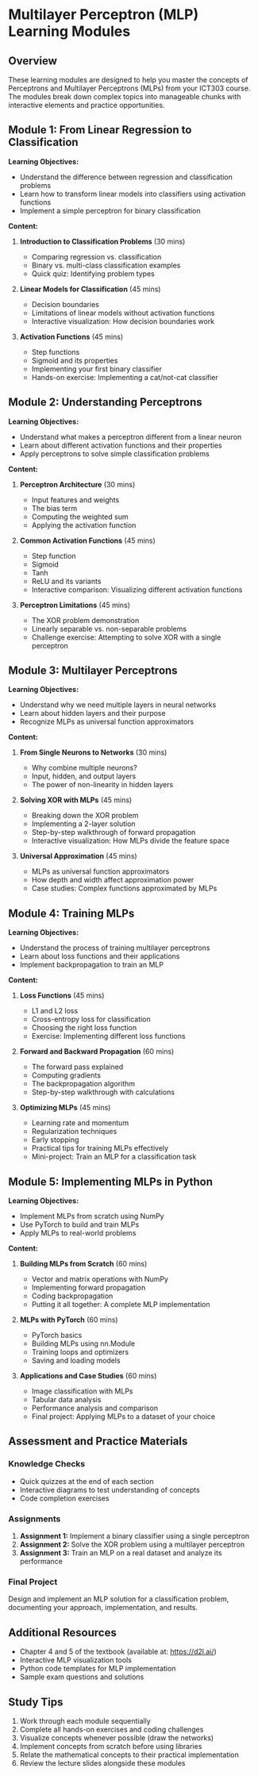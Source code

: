 # Multilayer Perceptron (MLP) Learning Modules

## Overview
These learning modules are designed to help you master the concepts of Perceptrons and Multilayer Perceptrons (MLPs) from your ICT303 course. The modules break down complex topics into manageable chunks with interactive elements and practice opportunities.

## Module 1: From Linear Regression to Classification
**Learning Objectives:**
- Understand the difference between regression and classification problems
- Learn how to transform linear models into classifiers using activation functions
- Implement a simple perceptron for binary classification

**Content:**
1. **Introduction to Classification Problems** (30 mins)
   - Comparing regression vs. classification
   - Binary vs. multi-class classification examples
   - Quick quiz: Identifying problem types

2. **Linear Models for Classification** (45 mins)
   - Decision boundaries
   - Limitations of linear models without activation functions
   - Interactive visualization: How decision boundaries work

3. **Activation Functions** (45 mins)
   - Step functions
   - Sigmoid and its properties
   - Implementing your first binary classifier
   - Hands-on exercise: Implementing a cat/not-cat classifier

## Module 2: Understanding Perceptrons
**Learning Objectives:**
- Understand what makes a perceptron different from a linear neuron
- Learn about different activation functions and their properties
- Apply perceptrons to solve simple classification problems

**Content:**
1. **Perceptron Architecture** (30 mins)
   - Input features and weights
   - The bias term
   - Computing the weighted sum
   - Applying the activation function

2. **Common Activation Functions** (45 mins)
   - Step function
   - Sigmoid
   - Tanh
   - ReLU and its variants
   - Interactive comparison: Visualizing different activation functions

3. **Perceptron Limitations** (45 mins)
   - The XOR problem demonstration
   - Linearly separable vs. non-separable problems
   - Challenge exercise: Attempting to solve XOR with a single perceptron

## Module 3: Multilayer Perceptrons
**Learning Objectives:**
- Understand why we need multiple layers in neural networks
- Learn about hidden layers and their purpose
- Recognize MLPs as universal function approximators

**Content:**
1. **From Single Neurons to Networks** (30 mins)
   - Why combine multiple neurons?
   - Input, hidden, and output layers
   - The power of non-linearity in hidden layers

2. **Solving XOR with MLPs** (45 mins)
   - Breaking down the XOR problem
   - Implementing a 2-layer solution
   - Step-by-step walkthrough of forward propagation
   - Interactive visualization: How MLPs divide the feature space

3. **Universal Approximation** (45 mins)
   - MLPs as universal function approximators
   - How depth and width affect approximation power
   - Case studies: Complex functions approximated by MLPs

## Module 4: Training MLPs
**Learning Objectives:**
- Understand the process of training multilayer perceptrons
- Learn about loss functions and their applications
- Implement backpropagation to train an MLP

**Content:**
1. **Loss Functions** (45 mins)
   - L1 and L2 loss
   - Cross-entropy loss for classification
   - Choosing the right loss function
   - Exercise: Implementing different loss functions

2. **Forward and Backward Propagation** (60 mins)
   - The forward pass explained
   - Computing gradients
   - The backpropagation algorithm
   - Step-by-step walkthrough with calculations

3. **Optimizing MLPs** (45 mins)
   - Learning rate and momentum
   - Regularization techniques
   - Early stopping
   - Practical tips for training MLPs effectively
   - Mini-project: Train an MLP for a classification task

## Module 5: Implementing MLPs in Python
**Learning Objectives:**
- Implement MLPs from scratch using NumPy
- Use PyTorch to build and train MLPs
- Apply MLPs to real-world problems

**Content:**
1. **Building MLPs from Scratch** (60 mins)
   - Vector and matrix operations with NumPy
   - Implementing forward propagation
   - Coding backpropagation
   - Putting it all together: A complete MLP implementation

2. **MLPs with PyTorch** (60 mins)
   - PyTorch basics
   - Building MLPs using nn.Module
   - Training loops and optimizers
   - Saving and loading models

3. **Applications and Case Studies** (60 mins)
   - Image classification with MLPs
   - Tabular data analysis
   - Performance analysis and comparison
   - Final project: Applying MLPs to a dataset of your choice

## Assessment and Practice Materials

### Knowledge Checks
- Quick quizzes at the end of each section
- Interactive diagrams to test understanding of concepts
- Code completion exercises

### Assignments
1. **Assignment 1:** Implement a binary classifier using a single perceptron
2. **Assignment 2:** Solve the XOR problem using a multilayer perceptron
3. **Assignment 3:** Train an MLP on a real dataset and analyze its performance

### Final Project
Design and implement an MLP solution for a classification problem, documenting your approach, implementation, and results.

## Additional Resources
- Chapter 4 and 5 of the textbook (available at: https://d2l.ai/)
- Interactive MLP visualization tools
- Python code templates for MLP implementation
- Sample exam questions and solutions

## Study Tips
1. Work through each module sequentially
2. Complete all hands-on exercises and coding challenges
3. Visualize concepts whenever possible (draw the networks)
4. Implement concepts from scratch before using libraries
5. Relate the mathematical concepts to their practical implementation
6. Review the lecture slides alongside these modules